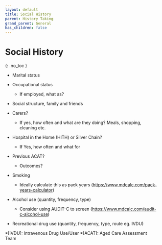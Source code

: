 ```yaml
---
layout: default
title: Social History
parent: History Taking
grand_parent: General
has_children: false
---
```


# Social History
{: .no_toc }

- Marital status
- Occupational status
  - If employed, what as?
- Social structure, family and friends

- Carers?
  - If yes, how often and what are they doing? Meals, shopping, cleaning etc.
- Hospital in the Home (HITH) or Silver Chain?
  - If Yes, how often and what for
- Previous ACAT?
  - Outcomes?

- Smoking
  - Ideally calculate this as pack years (<https://www.mdcalc.com/pack-years-calculator>)
- Alcohol use (quantity, frequency, type)
  - Consider using AUDIT-C to screen (<https://www.mdcalc.com/audit-c-alcohol-use>)
- Recreational drug use (quantity, frequency, type, route eg. IVDU)

*[IVDU]: Intravenous Drug Use/User
*[ACAT]: Aged Care Assessment Team
